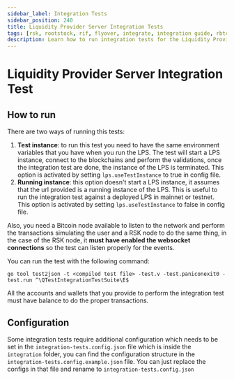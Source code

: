 ```yaml
---
sidebar_label: Integration Tests
sidebar_position: 240
title: Liquidity Provider Server Integration Tests
tags: [rsk, rootstock, rif, flyover, integrate, integration guide, rbtc, powpeg, testing]
description: Learn how to run integration tests for the Liquidity Provider Server (LPS) in both test instance and running instance modes.
---
```


# Liquidity Provider Server Integration Test
## How to run
There are two ways of running this tests:
1. **Test instance**: to run this test you need to have the same environment variables that you have when you run the LPS. 
The test will start a LPS instance, connect to the blockchains and perform the validations, once the integration test 
are done, the instance of the LPS is terminated. This option is activated by setting `lps.useTestInstance` to true in
config file.
2. **Running instance**: this option doesn't start a LPS instance, it assumes that the url provided is a running instance 
of the LPS. This is useful to run the integration test against a deployed LPS in mainnet or testnet. This option is 
activated by setting `lps.useTestInstance` to false in config file.

Also, you need a Bitcoin node available to listen to the network and perform the transactions simulating the user and a
RSK node to do the same thing, in the case of the RSK node, it **must have enabled the websocket connections** so the 
test can listen properly for the events.

You can run the test with the following command:
```
go tool test2json -t <compiled test file> -test.v -test.paniconexit0 -test.run ^\QTestIntegrationTestSuite\E$
``` 

All the accounts and wallets that you provide to perform the integration test must have balance to do the proper transactions.

## Configuration
Some integration tests require additional configuration which needs to be set in the `integration-tests.config.json` file which is 
inside the `integration` folder, you can find the configuration structure in the `integration-tests.config.example.json` file. You 
can just replace the configs in that file and rename to `integration-tests.config.json`